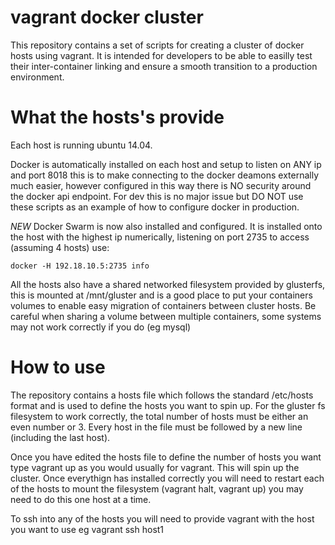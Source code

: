 # vagrant docker cluster

This repository contains a set of scripts for creating a cluster of docker hosts using vagrant. It is intended for developers to be able to easilly test their inter-container linking and ensure a smooth transition to a production environment.

# What the hosts's provide

Each host is running ubuntu 14.04.

Docker is automatically installed on each host and setup to listen on ANY ip and port 8018 this is to make connecting to the docker deamons externally much easier, however configured in this way there is NO security around the docker api endpoint. For dev this is no major issue but DO NOT use these scripts as an example of how to configure docker in production.

*NEW* Docker Swarm is now also installed and configured. It is installed onto the host with the highest ip numerically, listening on port 2735 to access (assuming 4 hosts) use:

`docker -H 192.18.10.5:2735 info`

All the hosts also have a shared networked filesystem provided by glusterfs, this is mounted at /mnt/gluster and is a good place to put your containers volumes to enable easy migration of containers between cluster hosts. Be careful when sharing a volume between multiple containers, some systems may not work correctly if you do (eg mysql) 

# How to use

The repository contains a hosts file which follows the standard /etc/hosts format and is used to define the hosts you want to spin up. For the gluster fs filesystem to work correctly, the total number of hosts must be either an even number or 3. Every host in the file must be followed by a new line (including the last host).

Once you have edited the hosts file to define the number of hosts you want type vagrant up as you would usually for vagrant. This will spin up the cluster. Once everythign has installed correctly you will need to restart each of the hosts to mount the filesystem (vagrant halt, vagrant up) you may need to do this one host at a time.

To ssh into any of the hosts you will need to provide vagrant with the host you want to use eg vagrant ssh host1
